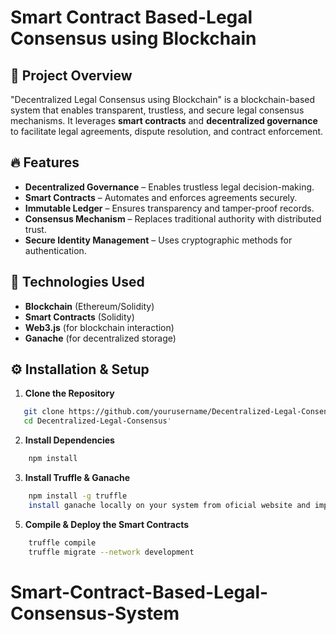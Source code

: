 # Smart Contract Based-Legal Consensus using Blockchain

## 📌 Project Overview
"Decentralized Legal Consensus using Blockchain" is a blockchain-based system that enables transparent, trustless, and secure legal consensus mechanisms. It leverages **smart contracts** and **decentralized governance** to facilitate legal agreements, dispute resolution, and contract enforcement.

## 🔥 Features
- **Decentralized Governance** – Enables trustless legal decision-making.
- **Smart Contracts** – Automates and enforces agreements securely.
- **Immutable Ledger** – Ensures transparency and tamper-proof records.
- **Consensus Mechanism** – Replaces traditional authority with distributed trust.
- **Secure Identity Management** – Uses cryptographic methods for authentication.

## 🚀 Technologies Used
- **Blockchain** (Ethereum/Solidity)
- **Smart Contracts** (Solidity)
- **Web3.js** (for blockchain interaction)
- **Ganache** (for decentralized storage)

## ⚙️ Installation & Setup
1. **Clone the Repository**
```sh
   git clone https://github.com/yourusername/Decentralized-Legal-Consensus.git
   cd Decentralized-Legal-Consensus'
```
2.	**Install Dependencies**
```sh
    npm install
```
3. **Install Truffle & Ganache**
```sh
    npm install -g truffle
    install ganache locally on your system from oficial website and import the truffle-config.js and create a new worksapce with name 'development'
```
5. **Compile & Deploy the Smart Contracts**
```sh
    truffle compile
    truffle migrate --network development
```

# Smart-Contract-Based-Legal-Consensus-System
